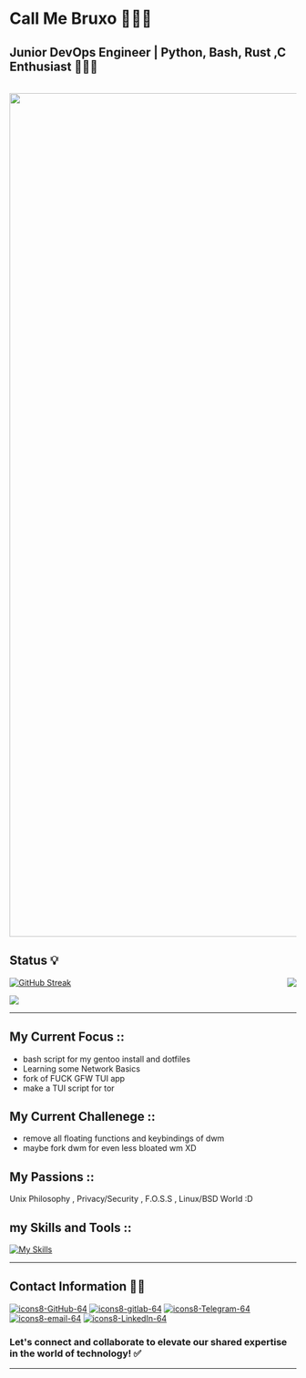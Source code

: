 # Call Me Bruxo 🧙🏽‍♂️

## Junior DevOps Engineer | Python, Bash, Rust ,C Enthusiast  👨🏻‍💻

<p align="center">
  <br><img src="https://github.com/voidbruxo/workers-cloudflare/blob/main/Other/pics/snake.svg" width="1480px">
</p>


## Status 💡

<p align="Right"><a href="https://github.com/anuraghazra/github-readme-stats">
  <img align="Right" src="https://github-readme-stats.vercel.app/api?username=voidbruxo&show_icons=true&theme=tokyonight" />
</a></p>

[![GitHub Streak](https://github-readme-streak-stats.herokuapp.com?user=voidbruxo&theme=github-dark-dimmed&hide_border=true&border_radius=1.8&date_format=j%20M%5B%20Y%5D&exclude_days=Sun%2CMon%2CTue%2CWed%2CThu%2CFri%2CSat&card_width=500)](https://git.io/streak-stats)

[![](https://visitcount.itsvg.in/api?id=voidbruxo&label=Profile%20Visit&pretty=true)](https://visitcount.itsvg.in)

--------------------------------------------------------------------------------------------------------------------------------------------------------------------------------------------------
## My Current Focus ::

- bash script for my gentoo install and dotfiles
- Learning some Network Basics
- fork of FUCK GFW TUI app
- make a TUI script for tor 
## My  Current Challenege ::

- remove all floating functions and keybindings of dwm
- maybe fork dwm for even less bloated wm XD
## My Passions ::

Unix Philosophy , Privacy/Security , F.O.S.S , Linux/BSD World :D

## my Skills and Tools ::
[![My Skills](https://skillicons.dev/icons?i=js,html,css,wordpress,github,git,python,linux,qt,gtk,azure,aws,docker,bash,c,cpp,electron,emacs,neovim,gitlab,heroku,matlab,obsidian,npm,workers,sublime,rust,debian,cloudflare,gcp)](https://skillicons.dev)

--------------------------------------------------------------------------------------------------------------------------------------------------------------------------------------------------
## Contact Information 🤙🏻

[![icons8-GitHub-64](https://img.icons8.com/arcade/64/github.png)](https://github.com/voidbruxo)
[![icons8-gitlab-64](https://img.icons8.com/?size=64&id=34886&format=png)](https://gitlab.com/imbruxo)
[![icons8-Telegram-64](https://img.icons8.com/arcade/64/telegram-app.png)](https://t.me/imbruxo)
[![icons8-email-64](https://img.icons8.com/?size=70&id=fFbCvS8wxZFo&format=png&color=000000)](mailto:imbruxo@tuta.io)
[![icons8-LinkedIn-64](https://img.icons8.com/arcade/64/linkedin-circled.png)](https://au.linkedin.com/in/voidbruxo)

### Let's connect and collaborate to elevate our shared expertise in the world of technology! ✅
--------------------------------------------------------------------------------------------------------------------------------------------------------------------------------------------------
